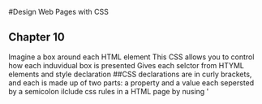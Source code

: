 #Design Web Pages with CSS

## Chapter 10
Imagine a box around each HTML element
This CSS allows you to control how each induvidual box is presented
Gives each selctor from HTYML elements and style declaration
##CSS declarations are in curly brackets, and each is made up of two parts: a property and a value
each sepersted by a semicolon
ilclude css rules in a HTML page by nusing '<style>'
allows each page to have different style

external css uses '<link>' 
allows the integrations of all the pages of a website. 
They can look the same, and also allows for easier changes overall
Page 237 handy list of CSS selectors

## JavaScript read and do along
#####Javascript Pages 46-49
 
So fun! I really loved this excercise, because it let me practice in a safe and pre-made enviroment! 
 
I will remember this and try to break down some other easy websites I know!

I ran into issues between git and git hub. I couldn't push changes to remote. I

